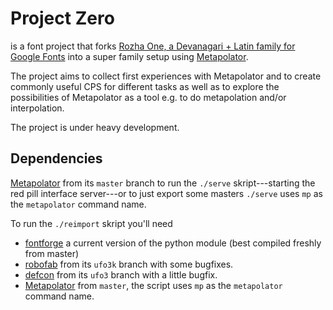 # Project Zero
is a font project that forks  [Rozha One, a Devanagari + Latin family for Google Fonts](https://github.com/itfoundry/rozhaone)
into a super family setup using [Metapolator](https://github.com/metapolator/metapolator).

The project aims to collect first experiences with Metapolator and to create
commonly useful CPS for different tasks as well as to explore the possibilities
of Metapolator as a tool e.g. to do metapolation and/or interpolation.

The project is under heavy development.

## Dependencies

[Metapolator](https://github.com/metapolator/metapolator) from its `master`
branch to run the `./serve` skript---starting the red pill interface server---or
to just export some masters  `./serve` uses `mp` as the `metapolator` command name.

To run the `./reimport` skript you'll need

* [fontforge](https://github.com/fontforge/fontforge) a current version of the python module (best compiled freshly from master)
* [robofab](https://github.com/graphicore/robofab/tree/fix-writing-plist) from its `ufo3k` branch with some bugfixes.
* [defcon](https://github.com/graphicore/defcon/tree/ufo3) from its `ufo3` branch with a little bugfix.
* [Metapolator](https://github.com/metapolator/metapolator) from `master`,
   the script uses `mp` as the `metapolator` command name.
